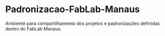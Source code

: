 # Padronizacao-FabLab-Manaus
Ambiente para compartilhamento dos projetos e padronizações definidas dentro do FabLab Manaus.
